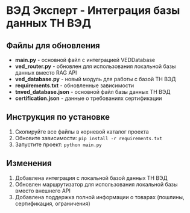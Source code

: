 # ВЭД Эксперт - Интеграция базы данных ТН ВЭД

## Файлы для обновления

- **main.py** - основной файл с интеграцией VEDDatabase
- **ved_router.py** - обновлен для использования локальной базы данных вместо RAG API
- **ved_database.py** - новый модуль для работы с базой ТН ВЭД
- **requirements.txt** - обновленные зависимости
- **tnved_database.json** - основной файл базы данных ТН ВЭД
- **certification.json** - данные о требованиях сертификации

## Инструкция по установке

1. Скопируйте все файлы в корневой каталог проекта
2. Обновите зависимости: `pip install -r requirements.txt`
3. Запустите проект: `python main.py`

## Изменения

1. Добавлена интеграция с локальной базой данных ТН ВЭД
2. Обновлен маршрутизатор для использования локальной базы вместо внешнего API
3. Добавлена поддержка полной информации о товарах (пошлины, сертификация, ограничения)

